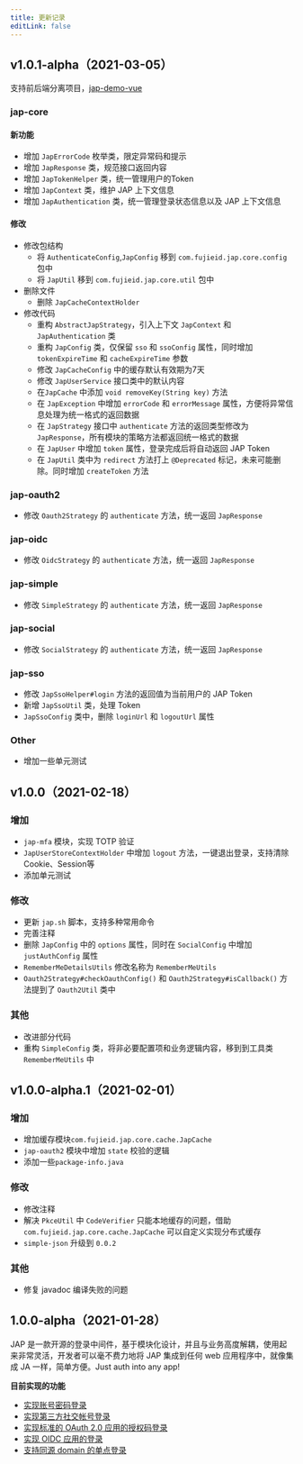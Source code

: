 ```yaml
---
title: 更新记录
editLink: false
---
```


## v1.0.1-alpha（2021-03-05）

支持前后端分离项目，[jap-demo-vue](https://gitee.com/fujieid/jap-demo-vue)

### jap-core

#### 新功能

- 增加 `JapErrorCode` 枚举类，限定异常码和提示
- 增加 `JapResponse` 类，规范接口返回内容
- 增加 `JapTokenHelper` 类，统一管理用户的Token
- 增加 `JapContext` 类，维护 JAP 上下文信息
- 增加 `JapAuthentication` 类，统一管理登录状态信息以及 JAP 上下文信息

#### 修改

- 修改包结构
    - 将 `AuthenticateConfig`,`JapConfig` 移到 `com.fujieid.jap.core.config` 包中
    - 将 `JapUtil` 移到 `com.fujieid.jap.core.util` 包中
- 删除文件
    - 删除 `JapCacheContextHolder`
- 修改代码
    - 重构 `AbstractJapStrategy`，引入上下文 `JapContext` 和 `JapAuthentication` 类
    - 重构 `JapConfig` 类，仅保留 `sso` 和 `ssoConfig` 属性，同时增加 `tokenExpireTime` 和 `cacheExpireTime` 参数
    - 修改 `JapCacheConfig` 中的缓存默认有效期为7天
    - 修改 `JapUserService` 接口类中的默认内容
    - 在`JapCache` 中添加 `void removeKey(String key)` 方法
    - 在 `JapException` 中增加 `errorCode` 和 `errorMessage` 属性，方便将异常信息处理为统一格式的返回数据
    - 在 `JapStrategy` 接口中 `authenticate` 方法的返回类型修改为 `JapResponse`，所有模块的策略方法都返回统一格式的数据
    - 在 `JapUser` 中增加 `token` 属性，登录完成后将自动返回 JAP Token
    - 在 `JapUtil` 类中为 `redirect` 方法打上 `@Deprecated` 标记，未来可能删除。同时增加 `createToken` 方法

### jap-oauth2

- 修改 `Oauth2Strategy` 的 `authenticate` 方法，统一返回 `JapResponse`

### jap-oidc

- 修改 `OidcStrategy` 的 `authenticate` 方法，统一返回 `JapResponse`

### jap-simple

- 修改 `SimpleStrategy` 的 `authenticate` 方法，统一返回 `JapResponse`

### jap-social

- 修改 `SocialStrategy` 的 `authenticate` 方法，统一返回 `JapResponse`

### jap-sso

- 修改 `JapSsoHelper#login` 方法的返回值为当前用户的 JAP Token
- 新增 `JapSsoUtil` 类，处理 Token
- `JapSsoConfig` 类中，删除 `loginUrl` 和 `logoutUrl` 属性

### Other

- 增加一些单元测试

## v1.0.0（2021-02-18）

### 增加

- `jap-mfa` 模块，实现 TOTP 验证
- `JapUserStoreContextHolder` 中增加 `logout` 方法，一键退出登录，支持清除 Cookie、Session等
- 添加单元测试

### 修改

- 更新 `jap.sh` 脚本，支持多种常用命令
- 完善注释
- 删除 `JapConfig` 中的 `options` 属性，同时在 `SocialConfig` 中增加 `justAuthConfig` 属性
- `RememberMeDetailsUtils` 修改名称为 `RememberMeUtils`
- `Oauth2Strategy#checkOauthConfig()` 和 `Oauth2Strategy#isCallback()` 方法提到了 `Oauth2Util` 类中

### 其他

- 改进部分代码
- 重构 `SimpleConfig` 类，将非必要配置项和业务逻辑内容，移到到工具类 `RememberMeUtils` 中


## v1.0.0-alpha.1（2021-02-01）

### 增加

- 增加缓存模块`com.fujieid.jap.core.cache.JapCache`
- `jap-oauth2` 模块中增加 `state` 校验的逻辑
- 添加一些`package-info.java`

### 修改

- 修改注释
- 解决 `PkceUtil` 中 `CodeVerifier` 只能本地缓存的问题，借助 `com.fujieid.jap.core.cache.JapCache` 可以自定义实现分布式缓存
- `simple-json` 升级到 `0.0.2`

### 其他
- 修复 javadoc 编译失败的问题

## 1.0.0-alpha（2021-01-28）

JAP 是一款开源的登录中间件，基于模块化设计，并且与业务高度解耦，使用起来非常灵活，开发者可以毫不费力地将 JAP 集成到任何 web 应用程序中，就像集成 JA 一样，简单方便。Just auth into any app!

**目前实现的功能**

- [实现账号密码登录](/quickstart/jap-simple)
- [实现第三方社交帐号登录](/quickstart/jap-social)
- [实现标准的 OAuth 2.0 应用的授权码登录](/quickstart/jap-oauth2)
- [实现 OIDC 应用的登录](/quickstart/jap-oidc)
- [支持同源 domain 的单点登录](/quickstart/jap-sso)



